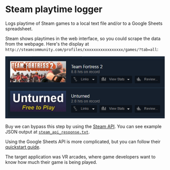 # Steam playtime logger

Logs playtime of Steam games to a local text file and/or to a Google Sheets spreadsheet.

Steam shows playtimes in the web interface, so you could scrape the data from the webpage. Here's the display at
`http://steamcommunity.com/profiles/xxxxxxxxxxxxxxxxx/games/?tab=all`:

<p align="center" style="text-align: center">
<img src="timeOnRecord.png?raw=true" alt="Steam playtime on record">
</p>

Buy we can bypass this step by using the [Steam API](https://developer.valvesoftware.com/wiki/Steam_Web_API). You can see example JSON output at [`steam_api_response.txt`](steam_api_response.txt).

Using the Google Sheets API is more complicated, but you can follow their [quickstart guide](https://developers.google.com/sheets/api/quickstart/python).

The target application was VR arcades, where game developers want to know how much their game is being played.